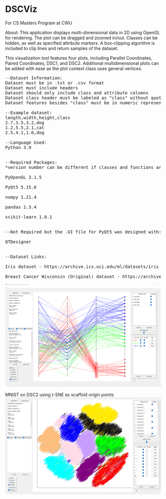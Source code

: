 # DSCViz
For CS Masters Program at CWU

About:
This application displays multi-dimensional data in 2D using OpenGL for rendering. The plot can be dragged and zoomed in/out. Classes can be hidden, as well as specified attribute markers. A box-clipping algorithm is included to clip lines and return samples of the dataset.

This visualization tool features four plots, including Parallel Coordinates, Paired Coordinates, DSC1, and DSC2. Additional multidimensional plots can be added with ease as the plot context class uses general vertices.

<pre>
--Dataset Information:
Dataset must be in .txt or .csv format
Dataset must include headers 
Dataset should only include class and attribute columns
Dataset class header must be labeled as "class" without quotations
Dataset features besides "class" must be in numeric representation

--Example dataset:
length,width,height,class
2.7,3.5,3.2,dog
1.2,5.5,2.1,cat
2.5,4.1,1.6,dog

--Language Used:
Python 3.9


--Required Packages:
*version number can be different if classes and functions are present

PyOpenGL 3.1.5

PyQt5 5.15.6

numpy 1.21.4

pandas 1.3.4

scikit-learn 1.0.1


--Not Required but the .UI file for PyQt5 was designed with:

QTDesigner


--Dataset Links:

Iris dataset - https://archive.ics.uci.edu/ml/datasets/iris

Breast Cancer Wisconsin (Original) dataset - https://archive.ics.uci.edu/ml/datasets/breast+cancer+wisconsin+%28original%29
</pre>


![window](/Images/APP_WINDOW.png)


MNIST on DSC2 using t-SNE as scaffold origin points
![mnist](/Images/MNIST.png)
